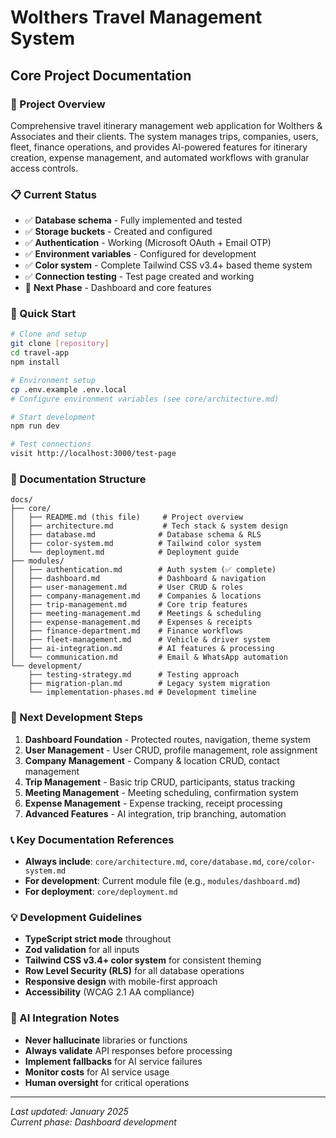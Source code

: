 # Wolthers Travel Management System
## Core Project Documentation

### 🎯 Project Overview
Comprehensive travel itinerary management web application for Wolthers & Associates and their clients. The system manages trips, companies, users, fleet, finance operations, and provides AI-powered features for itinerary creation, expense management, and automated workflows with granular access controls.

### 📋 Current Status
- ✅ **Database schema** - Fully implemented and tested
- ✅ **Storage buckets** - Created and configured
- ✅ **Authentication** - Working (Microsoft OAuth + Email OTP)
- ✅ **Environment variables** - Configured for development
- ✅ **Color system** - Complete Tailwind CSS v3.4+ based theme system
- ✅ **Connection testing** - Test page created and working
- 🎯 **Next Phase** - Dashboard and core features

### 🚀 Quick Start
```bash
# Clone and setup
git clone [repository]
cd travel-app
npm install

# Environment setup
cp .env.example .env.local
# Configure environment variables (see core/architecture.md)

# Start development
npm run dev

# Test connections
visit http://localhost:3000/test-page
```

### 📂 Documentation Structure
```
docs/
├── core/
│   ├── README.md (this file)     # Project overview
│   ├── architecture.md           # Tech stack & system design
│   ├── database.md              # Database schema & RLS
│   ├── color-system.md          # Tailwind color system
│   └── deployment.md            # Deployment guide
├── modules/
│   ├── authentication.md        # Auth system (✅ complete)
│   ├── dashboard.md             # Dashboard & navigation
│   ├── user-management.md       # User CRUD & roles
│   ├── company-management.md    # Companies & locations
│   ├── trip-management.md       # Core trip features
│   ├── meeting-management.md    # Meetings & scheduling
│   ├── expense-management.md    # Expenses & receipts
│   ├── finance-department.md    # Finance workflows
│   ├── fleet-management.md      # Vehicle & driver system
│   ├── ai-integration.md        # AI features & processing
│   └── communication.md         # Email & WhatsApp automation
└── development/
    ├── testing-strategy.md      # Testing approach
    ├── migration-plan.md        # Legacy system migration
    └── implementation-phases.md # Development timeline
```

### 🎯 Next Development Steps
1. **Dashboard Foundation** - Protected routes, navigation, theme system
2. **User Management** - User CRUD, profile management, role assignment
3. **Company Management** - Company & location CRUD, contact management
4. **Trip Management** - Basic trip CRUD, participants, status tracking
5. **Meeting Management** - Meeting scheduling, confirmation system
6. **Expense Management** - Expense tracking, receipt processing
7. **Advanced Features** - AI integration, trip branching, automation

### 📞 Key Documentation References
- **Always include**: `core/architecture.md`, `core/database.md`, `core/color-system.md`
- **For development**: Current module file (e.g., `modules/dashboard.md`)
- **For deployment**: `core/deployment.md`

### 💡 Development Guidelines
- **TypeScript strict mode** throughout
- **Zod validation** for all inputs
- **Tailwind CSS v3.4+ color system** for consistent theming
- **Row Level Security (RLS)** for all database operations
- **Responsive design** with mobile-first approach
- **Accessibility** (WCAG 2.1 AA compliance)

### 🧠 AI Integration Notes
- **Never hallucinate** libraries or functions
- **Always validate** API responses before processing
- **Implement fallbacks** for AI service failures
- **Monitor costs** for AI service usage
- **Human oversight** for critical operations

---
*Last updated: January 2025*  
*Current phase: Dashboard development*